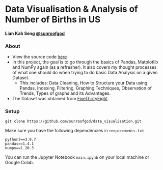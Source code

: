 # Data Visualisation & Analysis of Number of Births in US

#### Lian Kah Seng [@sunroofgod](https://github.com/sunroofgod)

### About
- View the source code [here](main.ipynb)
- In this project, the goal is to go through the basics of Pandas, Matplotlib and NumPy again (as a refresher). It also covers my thought processes of what one should do when trying to do basic Data Analysis on a given Dataset.
    - This includes: Data Cleaning, How to Structure your Data using Pandas, Indexing, Filtering, Graphing Techniques, Observation of Trends, Types of graphs and its Advantages.
- The Dataset was obtained from [FiveThirtyEight](https://github.com/fivethirtyeight/data).

### Setup
```git clone https://github.com/sunroofgod/data_visualisation.git```

Make sure you have the following dependencies in ```requirements.txt```
```
python3==3.9.7
pandas==1.4.1
numpy==1.20.3
```
You can run the Jupyter Notebook ```main.ipynb``` on your local machine or Google Colab.